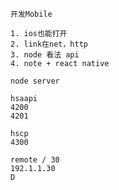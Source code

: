 ```
开发Mobile

1. ios也能打开
2. link在net，http
3. node 看法 api
4. note + react native
```

```
node server

hsaapi
4200
4201

hscp
4300
```

```
remote / 30
192.1.1.30
D
```


